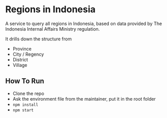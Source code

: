 # Regions in Indonesia

A service to query all regions in Indonesia, based on data provided by The Indonesia Internal Affairs Ministry regulation.

It drills down the structure from

- Province
- City / Regency
- District
- Village

## How To Run

- Clone the repo
- Ask the environment file from the maintainer, put it in the root folder
- `npm install`
- `npm start`